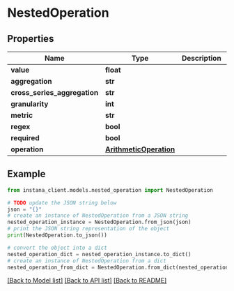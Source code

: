 # NestedOperation


## Properties

Name | Type | Description | Notes
------------ | ------------- | ------------- | -------------
**value** | **float** |  | [optional] 
**aggregation** | **str** |  | [optional] 
**cross_series_aggregation** | **str** |  | [optional] 
**granularity** | **int** |  | [optional] 
**metric** | **str** |  | [optional] 
**regex** | **bool** |  | [optional] 
**required** | **bool** |  | [optional] 
**operation** | [**ArithmeticOperation**](ArithmeticOperation.md) |  | [optional] 

## Example

```python
from instana_client.models.nested_operation import NestedOperation

# TODO update the JSON string below
json = "{}"
# create an instance of NestedOperation from a JSON string
nested_operation_instance = NestedOperation.from_json(json)
# print the JSON string representation of the object
print(NestedOperation.to_json())

# convert the object into a dict
nested_operation_dict = nested_operation_instance.to_dict()
# create an instance of NestedOperation from a dict
nested_operation_from_dict = NestedOperation.from_dict(nested_operation_dict)
```
[[Back to Model list]](../README.md#documentation-for-models) [[Back to API list]](../README.md#documentation-for-api-endpoints) [[Back to README]](../README.md)



